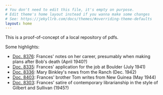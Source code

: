 ```yaml
---
# You don't need to edit this file, it's empty on purpose.
# Edit theme's home layout instead if you wanna make some changes
# See: https://jekyllrb.com/docs/themes/#overriding-theme-defaults
layout: home
---
```


<p>This is a proof-of-concept of a local repository of pdfs.</p>

<p style="clear: both;">Some highlights:</p>

<ul>
  <li><a href="documents.html#doc8376">Doc. 8376</a>: Frances' notes on her career, presumably when making plans after Bob's death (April 1940?)</li>
  <li><a href="documents.html#doc8335">Doc. 8335</a>: Frances' application for the job at Boulder (July 1941)</li>
  <li><a href="documents.html#doc8336">Doc. 8336</a>: Mary Binkley's news from the Ranch (Dec. 1942)</li>
  <li><a href="documents.html#doc8403">Doc. 8403</a>: Frances' brother Tom writes from New Guinea (May 1944)</li>  
  <li><a href="documents.html#doc8303">Doc. 8303</a>: Frances' satire of contemporary librarianship in the style of Gilbert and Sullivan (1945?)</li>
</ul>